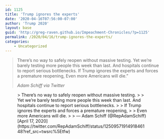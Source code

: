 ```yaml
---
id: 1125
title: 'Trump ignores the experts'
date: '2020-04-16T07:56:00-07:00'
author: 'Trump 2020'
layout: base
guid: 'http://greg-raven.github.io/Impeachment-Chronicles/?p=1125'
permalink: /2020/04/16/trump-ignores-the-experts/
categories:
    - Uncategorized
---
```


> There’s no way to safely reopen without massive testing. Yet we’re barely testing more people this week than last. And hospitals continue to report serious bottlenecks. If Trump ignores the experts and forces a premature reopening, Even more Americans will die.”
> 
> <cite>Adam Schiff via Twitter</cite>

<figure class="wp-block-embed is-type-rich is-provider-twitter wp-block-embed-twitter"><div class="wp-block-embed__wrapper">> There’s no way to safely reopen without massive testing.  
>   
> Yet we’re barely testing more people this week than last. And hospitals continue to report serious bottlenecks.  
>   
> If Trump ignores the experts and forces a premature reopening,  
>   
> Even more Americans will die.
> 
> — Adam Schiff (@RepAdamSchiff) [April 17, 2020](https://twitter.com/RepAdamSchiff/status/1250957191491846148?ref_src=twsrc%5Etfw)

<script async="" charset="utf-8" src="https://platform.twitter.com/widgets.js"></script></div></figure>